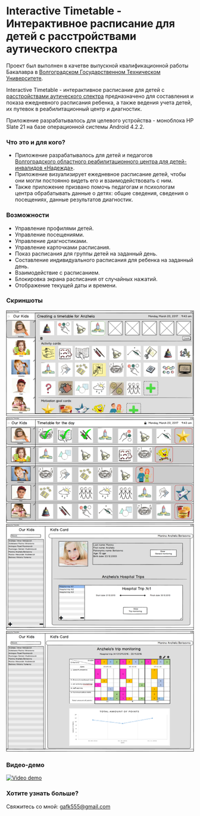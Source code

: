 # Interactive Timetable - Интерактивное расписание для детей с расстройствами аутического спектра #

Проект был выполнен в качетве выпускной квалификационной работы Бакалавра в [Волгоградском Государственном Техническом Университете](http://www.vstu.ru/).  
  
Interactive Timetable - интерактивное расписание для детей с [расстройствами аутического спектра](https://ru.wikipedia.org/wiki/%D0%A0%D0%B0%D1%81%D1%81%D1%82%D1%80%D0%BE%D0%B9%D1%81%D1%82%D0%B2%D0%BE_%D0%B0%D1%83%D1%82%D0%B8%D1%81%D1%82%D0%B8%D1%87%D0%B5%D1%81%D0%BA%D0%BE%D0%B3%D0%BE_%D1%81%D0%BF%D0%B5%D0%BA%D1%82%D1%80%D0%B0) предназначено для составления и показа ежедневного расписания ребенка, а также ведения учета детей, их путевок в реабилитационный центр и диагностик.  
  
Приложение разрабатывалось для целевого устройства - моноблока HP Slate 21 на базе операционной системы Android 4.2.2.  

### Что это и для кого? ###

* Приложение разрабатывалось для детей и педагогов [Волгоградского областного реабилитационного центра для детей-инвалидов «Надежда»](http://nadezhdavlz.ucoz.ru/).
* Приложение визуализирует ежедневное расписание детей, чтобы они могли постоянно видеть его и взаимодействовать с ним.
* Также приложение призвано помочь педагогам и психологам центра обрабатывать данные о детях: общие сведения, сведения о посещениях, данные результатов диагностик.


### Возможности ###
- Управление профилями детей.
- Управление посещениями.
- Управление диагностиками.
- Управление карточками расписания.
- Показ расписания для группы детей на заданный день.
- Составление индивидуального расписания для ребенка на заданный день.
- Взаимодействие с расписанием.
- Блокировка экрана расписания от случайных нажатий.
- Отображение текущей даты и времени.


### Скриншоты ###
![Create Timetable](https://github.com/gafk/Interactive-Timetable-for-Autists/blob/master/ImagesForWiki/CreateTimetable.png)
![Show Timetable](https://github.com/gafk/Interactive-Timetable-for-Autists/blob/master/ImagesForWiki/ShowTimetable.png)
![User List](https://github.com/gafk/Interactive-Timetable-for-Autists/blob/master/ImagesForWiki/UserList.png)
![User Monitoring](https://github.com/gafk/Interactive-Timetable-for-Autists/blob/master/ImagesForWiki/TripMonitoring.png)

### Видео-демо
[![Video demo](https://img.youtube.com/vi/b83JclaJEaI/0.jpg)](https://www.youtube.com/watch?v=b83JclaJEaI)

### Хотите узнать больше?
Свяжитесь со мной: gafk555@gmail.com
